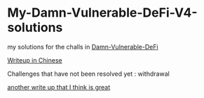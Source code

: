 # My-Damn-Vulnerable-DeFi-V4-solutions

my solutions for the challs in [Damn-Vulnerable-DeFi](https://www.damnvulnerabledefi.xyz/)

[Writeup in Chinese](https://zysgmzb.club/index.php/archives/345)

Challenges that have not been resolved yet : withdrawal

[another write up that I think is great](https://github.com/SunWeb3Sec/damn-vulnerable-defi-v4-solutions)
